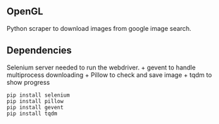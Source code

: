 ## OpenGL
Python scraper to download images from google image search.

## Dependencies
Selenium server needed to run the webdriver. + gevent to handle multiprocess downloading + Pillow to check and save image + tqdm to show progress
```
pip install selenium
pip install pillow
pip install gevent
pip install tqdm
```
